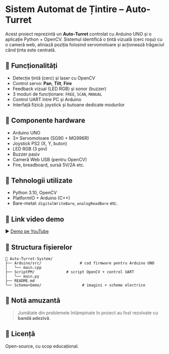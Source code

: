 # Sistem Automat de Țintire – Auto-Turret

Acest proiect reprezintă un **Auto-Turret** controlat cu Arduino UNO și o aplicație Python + OpenCV. Sistemul identifică o țintă vizuală (cerc roșu) cu o cameră web, aliniază poziția folosind servomotoare și acționează trăgaciul când ținta este centrată.

## 🎯 Funcționalități
- Detecție țintă (cerc) și laser cu OpenCV
- Control servo: **Pan**, **Tilt**, **Fire**
- Feedback vizual (LED RGB) și sonor (buzzer)
- 3 moduri de funcționare: `FREE`, `SCAN`, `MANUAL`
- Control UART între PC și Arduino
- Interfață fizică: joystick și butoane dedicate modurilor

## 🔧 Componente hardware
- Arduino UNO
- 3× Servomotoare (SG90 + MG996R)
- Joystick PS2 (X, Y, buton)
- LED RGB (3 pini)
- Buzzer pasiv
- Cameră Web USB (pentru OpenCV)
- Fire, breadboard, sursă 5V/2A etc.

## 🧠 Tehnologii utilizate
- Python 3.10, OpenCV
- PlatformIO + Arduino (C++)
- Bare-metal: `digitalWriteBare`, `analogReadBare` etc.

## 🔗 Link video demo
▶️ [Demo pe YouTube](https://youtu.be/r3NM0cNHf28)

## 📂 Structura fișierelor
```
📁 Auto-Turret-System/
├── Arduino/src/                 # cod firmware pentru Arduino UNO
│   └── main.cpp
├── ScriptPM/              # script OpenCV + control UART
│   └── main.py
├── README.md
└── Schema+Demo/                  # imagini + scheme electrice
```

## 🤣 Notă amuzantă
> Jumătate din problemele întâmpinate în proiect au fost rezolvate cu **bandă adezivă**.

## 📜 Licență
Open-source, cu scop educațional.
